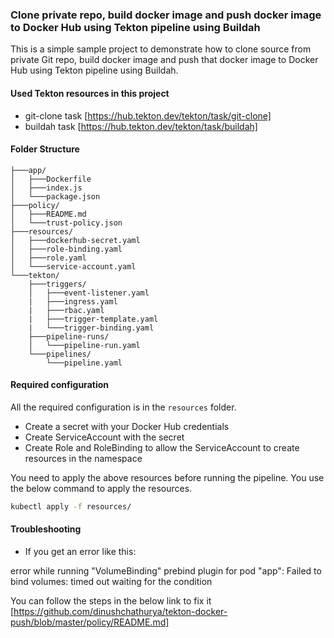 ### Clone private repo, build docker image and push docker image to Docker Hub using Tekton pipeline using Buildah

This is a simple sample project to demonstrate how to clone source from private Git repo, build docker image and push that docker image to Docker Hub using Tekton pipeline using Buildah.

#### Used Tekton resources in this project

- git-clone task [https://hub.tekton.dev/tekton/task/git-clone]
- buildah task [https://hub.tekton.dev/tekton/task/buildah]

#### Folder Structure

```
├───app/
│   ├───Dockerfile
│   ├───index.js
│   └───package.json
├───policy/
│   ├───README.md
│   └───trust-policy.json
├───resources/
│   ├───dockerhub-secret.yaml
│   ├───role-binding.yaml
│   ├───role.yaml
│   └───service-account.yaml
└───tekton/
    ├───triggers/
    │   ├───event-listener.yaml
    |   ├───ingress.yaml
    |   ├───rbac.yaml
    |   ├───trigger-template.yaml
    |   └───trigger-binding.yaml
    ├───pipeline-runs/
    │   └───pipeline-run.yaml
    └───pipelines/
        └───pipeline.yaml
```

#### Required configuration

All the required configuration is in the `resources` folder.

- Create a secret with your Docker Hub credentials
- Create ServiceAccount with the secret
- Create Role and RoleBinding to allow the ServiceAccount to create resources in the namespace

You need to apply the above resources before running the pipeline. You use the below command to apply the resources.

```bash
kubectl apply -f resources/
```

#### Troubleshooting

- If you get an error like this:

error while running "VolumeBinding" prebind plugin for pod "app": Failed to bind volumes: timed out waiting for the condition

You can follow the steps in the below link to fix it
[https://github.com/dinushchathurya/tekton-docker-push/blob/master/policy/README.md]   